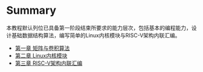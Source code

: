 # Summary

本教程默认列位已具备第一阶段结束所要求的能力层次，包括基本的编程能力，设计基础数据结构算法，编写简单的Linux内核模块与RISC-V架构内联汇编。

- [第一章 矩阵与卷积算法](./chapter_1.md)
- [第二章 Linux内核模块](./chapter_2.md)
- [第三章 RISC-V架构内联汇编](./chapter_3.md)
